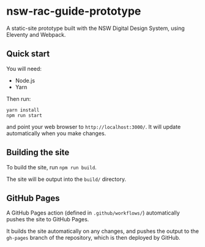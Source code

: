 # nsw-rac-guide-prototype

A static-site prototype built with the NSW Digital Design System, using Eleventy and Webpack.

## Quick start

You will need:

* Node.js
* Yarn

Then run:

```
yarn install
npm run start
```

and point your web browser to `http://localhost:3000/`. It will update automatically when you make changes.

## Building the site

To build the site, run `npm run build`.

The site will be output into the `build/` directory.

## GitHub Pages

A GitHub Pages action (defined in `.github/workflows/`) automatically pushes the site to GitHub Pages.

It builds the site automatically on any changes, and pushes the output to the `gh-pages` branch of the repository, which is then deployed by GitHub.
